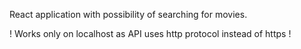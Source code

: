 React application with possibility of searching for movies.

! Works only on localhost as API uses http protocol instead of https !
